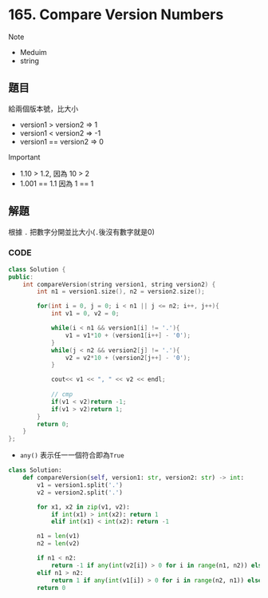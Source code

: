 # 165. Compare Version Numbers

>[!note]
>- Meduim
>- string


## 題目

給兩個版本號，比大小

- version1 > version2 => 1
- version1 < version2 => -1
- version1 == version2 => 0

>[!important]
>- 1.10 > 1.2, 因為 10 \> 2
>- 1.001 == 1.1 因為 1 == 1


## 解題

根據 `.`  把數字分開並比大小(`.`後沒有數字就是0)

### CODE

```cpp
class Solution {
public:
    int compareVersion(string version1, string version2) {
        int n1 = version1.size(), n2 = version2.size();

        for(int i = 0, j = 0; i < n1 || j <= n2; i++, j++){
            int v1 = 0, v2 = 0;

            while(i < n1 && version1[i] != '.'){
                v1 = v1*10 + (version1[i++] - '0');
            }
            while(j < n2 && version2[j] != '.'){
                v2 = v2*10 + (version2[j++] - '0');
            }

            cout<< v1 << ", " << v2 << endl;
            
            // cmp
            if(v1 < v2)return -1;
            if(v1 > v2)return 1;
        }
        return 0;
    }
};
```
- `any()` 表示任一一個符合即為`True`

```py
class Solution:
    def compareVersion(self, version1: str, version2: str) -> int:
        v1 = version1.split('.')
        v2 = version2.split('.')

        for x1, x2 in zip(v1, v2):
            if int(x1) > int(x2): return 1
            elif int(x1) < int(x2): return -1

        n1 = len(v1) 
        n2 = len(v2)

        if n1 < n2:
            return -1 if any(int(v2[i]) > 0 for i in range(n1, n2)) else 0
        elif n1 > n2:
            return 1 if any(int(v1[i]) > 0 for i in range(n2, n1)) else 0
        return 0
```
